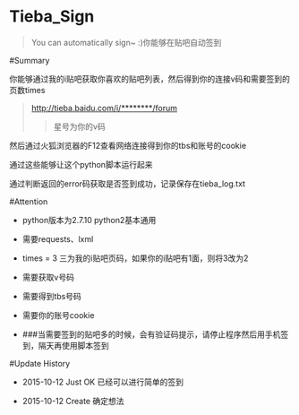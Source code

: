 # Tieba_Sign

>You can automatically sign~ :)你能够在贴吧自动签到



#Summary

你能够通过我的i贴吧获取你喜欢的贴吧列表，然后得到你的连接v码和需要签到的页数times

>http://tieba.baidu.com/i/********/forum
>>星号为你的v码

然后通过火狐浏览器的F12查看网络连接得到你的tbs和账号的cookie

通过这些能够让这个python脚本运行起来

通过判断返回的error码获取是否签到成功，记录保存在tieba_log.txt



#Attention

* python版本为2.7.10 python2基本通用

* 需要requests、lxml

* times = 3 三为我的i贴吧页码，如果你的i贴吧有1面，则将3改为2

* 需要获取v号码

* 需要得到tbs号码

* 需要你的账号cookie

* ###当需要签到的贴吧多的时候，会有验证码提示，请停止程序然后用手机签到，隔天再使用脚本签到



#Update History

* 2015-10-12 Just OK 已经可以进行简单的签到

* 2015-10-12 Create  确定想法
